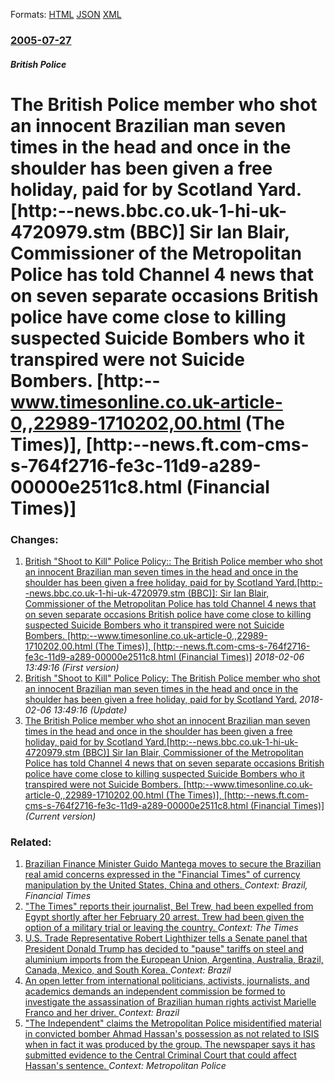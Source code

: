 
Formats: [HTML](/news/2005/07/27/the-british-police-member-who-shot-an-innocent-brazilian-man-seven-times-in-the-head-and-once-in-the-shoulder-has-been-given-a-free-holiday.html)  [JSON](/news/2005/07/27/the-british-police-member-who-shot-an-innocent-brazilian-man-seven-times-in-the-head-and-once-in-the-shoulder-has-been-given-a-free-holiday.json)  [XML](/news/2005/07/27/the-british-police-member-who-shot-an-innocent-brazilian-man-seven-times-in-the-head-and-once-in-the-shoulder-has-been-given-a-free-holiday.xml)  

### [2005-07-27](/news/2005/07/27/index.md)

##### British Police
#  The British Police member who shot an innocent Brazilian man seven times in the head and once in the shoulder has been given a free holiday, paid for by Scotland Yard.[http:--news.bbc.co.uk-1-hi-uk-4720979.stm (BBC)] Sir Ian Blair, Commissioner of the Metropolitan Police has told Channel 4 news that on seven separate occasions British police have come close to killing suspected Suicide Bombers who it transpired were not Suicide Bombers. [http:--www.timesonline.co.uk-article-0,,22989-1710202,00.html (The Times)], [http:--news.ft.com-cms-s-764f2716-fe3c-11d9-a289-00000e2511c8.html (Financial Times)]




### Changes:

1. [ British "Shoot to Kill" Police Policy:: The British Police member who shot an innocent Brazilian man seven times in the head and once in the shoulder has been given a free holiday, paid for by Scotland Yard.[http:--news.bbc.co.uk-1-hi-uk-4720979.stm (BBC)]: Sir Ian Blair, Commissioner of the Metropolitan Police has told Channel 4 news that on seven separate occasions British police have come close to killing suspected Suicide Bombers who it transpired were not Suicide Bombers. [http:--www.timesonline.co.uk-article-0,,22989-1710202,00.html (The Times)], [http:--news.ft.com-cms-s-764f2716-fe3c-11d9-a289-00000e2511c8.html (Financial Times)]](/news/2005/07/27/british-shoot-to-kill-police-policy-the-british-police-member-who-shot-an-innocent-brazilian-man-seven-times-in-the-head-and-once-in-th.md) _2018-02-06 13:49:16 (First version)_
2. [ British "Shoot to Kill" Police Policy: The British Police member who shot an innocent Brazilian man seven times in the head and once in the shoulder has been given a free holiday, paid for by Scotland Yard.](/news/2005/07/27/british-shoot-to-kill-police-policy-p-the-british-police-member-who-shot-an-innocent-brazilian-man-seven-times-in-the-head-and-once-in-th.md) _2018-02-06 13:49:16 (Update)_
2. [ The British Police member who shot an innocent Brazilian man seven times in the head and once in the shoulder has been given a free holiday, paid for by Scotland Yard.[http:--news.bbc.co.uk-1-hi-uk-4720979.stm (BBC)] Sir Ian Blair, Commissioner of the Metropolitan Police has told Channel 4 news that on seven separate occasions British police have come close to killing suspected Suicide Bombers who it transpired were not Suicide Bombers. [http:--www.timesonline.co.uk-article-0,,22989-1710202,00.html (The Times)], [http:--news.ft.com-cms-s-764f2716-fe3c-11d9-a289-00000e2511c8.html (Financial Times)]](/news/2005/07/27/the-british-police-member-who-shot-an-innocent-brazilian-man-seven-times-in-the-head-and-once-in-the-shoulder-has-been-given-a-free-holiday.md) _(Current version)_

### Related:

1. [Brazilian Finance Minister Guido Mantega moves to secure the Brazilian real amid concerns expressed in the "Financial Times" of currency manipulation by the United States, China and others. ](/news/2011/01/10/brazilian-finance-minister-guido-mantega-moves-to-secure-the-brazilian-real-amid-concerns-expressed-in-the-financial-times-of-currency-man.md) _Context: Brazil, Financial Times_
2. ["The Times" reports their journalist, Bel Trew, had been expelled from Egypt shortly after her February 20 arrest. Trew had been given the option of a military trial or leaving the country. ](/news/2018/03/24/the-times-reports-their-journalist-bel-trew-had-been-expelled-from-egypt-shortly-after-her-february-20-arrest-trew-had-been-given-the-o.md) _Context: The Times_
3. [U.S. Trade Representative Robert Lighthizer tells a Senate panel that President Donald Trump has decided to "pause" tariffs on steel and aluminium imports from the European Union, Argentina, Australia, Brazil, Canada, Mexico, and South Korea. ](/news/2018/03/22/u-s-trade-representative-robert-lighthizer-tells-a-senate-panel-that-president-donald-trump-has-decided-to-pause-tariffs-on-steel-and-alu.md) _Context: Brazil_
4. [An open letter from international politicians, activists, journalists, and academics demands an independent commission be formed to investigate the assassination of Brazilian human rights activist Marielle Franco and her driver. ](/news/2018/03/22/an-open-letter-from-international-politicians-activists-journalists-and-academics-demands-an-independent-commission-be-formed-to-investig.md) _Context: Brazil_
5. ["The Independent" claims the Metropolitan Police misidentified material in convicted bomber Ahmad Hassan's possession as not related to ISIS when in fact it was produced by the group. The newspaper says it has submitted evidence to the Central Criminal Court that could affect Hassan's sentence. ](/news/2018/03/21/the-independent-claims-the-metropolitan-police-misidentified-material-in-convicted-bomber-ahmad-hassan-s-possession-as-not-related-to-isis.md) _Context: Metropolitan Police_
